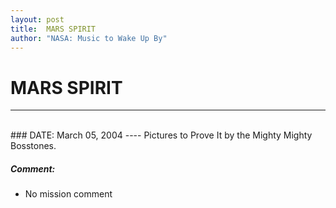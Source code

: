 ```yaml
---
layout: post
title:  MARS SPIRIT
author: "NASA: Music to Wake Up By"
---
```


# MARS SPIRIT
----
<br/>
### DATE: March 05, 2004
----
Pictures to Prove It by the Mighty Mighty Bosstones.

##### Comment:
* No mission comment
